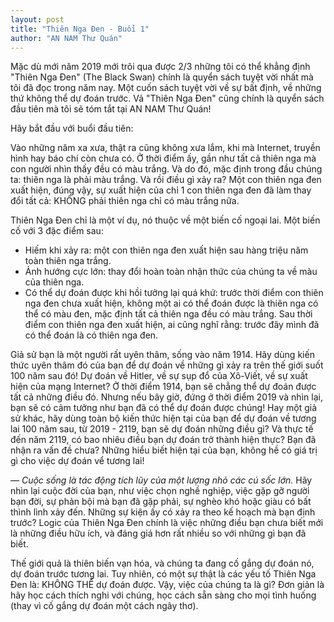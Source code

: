 ```yaml
---
layout: post
title: "Thiên Nga Đen - Buổi 1"
author: "AN NAM Thư Quán"
---
```


Mặc dù mới năm 2019 mới trôi qua được 2/3 những tôi có thể khẳng định "Thiên Nga Đen" (The Black Swan) chính là quyển sách tuyệt vời nhất mà tôi đã đọc trong năm nay. Một cuốn sách tuyệt vời về sự bất định, về những thứ không thể dự đoán trước. Vả "Thiên Nga Đen" cũng chính là quyển sách đầu tiên mà tôi sẽ tóm tắt tại AN NAM Thư Quán!

Hãy bắt đầu với buổi đầu tiên:

Vào những năm xa xưa, thật ra cũng không xưa lắm, khi mà Internet, truyền hình hay báo chí còn chưa có. Ở thời điểm ấy, gần như tất cả thiên nga mà con người nhìn thấy đều có màu trắng. Và do đó, mặc định trong đầu chúng ta: thiên nga là phải màu trắng. Và rồi điều gì xảy ra? Một con thiên nga đen xuất hiện, đúng vậy, sự xuất hiện của chỉ 1 con thiên nga đen đã làm thay đổi tất cả: KHÔNG phải thiên nga chỉ có màu trắng nữa.


Thiên Nga Đen chỉ là một ví dụ, nó thuộc về một biến cố ngoại lai. Một biến cố với 3 đặc điểm sau:
- Hiếm khi xảy ra: một con thiên nga đen xuất hiện sau hàng triệu năm toàn thiên nga trắng.
- Ảnh hướng cực lớn: thay đổi hoàn toàn nhận thức của chúng ta về màu của thiên nga.
- Có thể dự đoán được khi hồi tưởng lại quá khứ: trước thời điểm con thiên nga đen chưa xuất hiện, không một ai có thể đoán được là thiên nga có thể có màu đen, mặc định tất cả thiên nga đều có màu trắng. Sau thời điểm con thiên nga đen xuất hiện, ai cũng nghĩ rằng: trước đây mình đã có thể đoán là có thiên nga đen.


Giả sử bạn là một người rất uyên thâm, sống vào năm 1914. Hãy dùng kiến thức uyên thâm đó của bạn để dự đoán về những gì xảy ra trên thế giới suốt 100 năm sau đó! Dự đoán về Hitler, về sự sụp đổ của Xô-Viết, về sự xuất hiện của mạng Internet? Ở thời điểm 1914, bạn sẽ chẳng thể dự đoán được tất cả những điều đó. Nhưng nếu bây giờ, đứng ở thời điểm 2019 và nhìn lại, bạn sẽ có cảm tưởng như bạn đã có thể dự đoán được chúng! 
Hay một giả sử khác, hãy dùng toàn bộ kiến thức hiện tại của bạn để dự đoán về tương lai 100 năm sau, từ 2019 - 2119, bạn sẽ dự đoán những điều gì? Và thực tế đến năm 2119, có bao nhiêu điều bạn dự đoán trở thành hiện thực? Bạn đã nhận ra vấn đề chưa? Những hiểu biết hiện tại của bạn, không hề có giá trị gì cho việc dự đoán vể tương lai!


<cite>&mdash; Cuộc sống là tác động tích lũy của một lượng nhỏ các cú sốc lớn.</cite>
Hãy nhìn lại cuộc đời của bạn, như việc chọn nghề nghiệp, việc gặp gỡ người bạn đời, sự phản bội mà bạn đã gặp phải, sự nghèo khó hoặc giàu có bất thình lình xảy đến. Những sự kiện ấy có xảy ra theo kế hoạch mà bạn định trước?
Logic của Thiên Nga Đen chính là việc những điều bạn chưa biết mới là những điều hữu ích, và đáng giá hơn rất nhiều so với những gì bạn đã biết.


Thế giới quả là thiên biến vạn hóa, và chúng ta đang cố gắng dự đoán nó, dự đoán trước tương lai. Tuy nhiên, có một sự thật là các yếu tố Thiên Nga Đen là: KHÔNG THỂ dự đoán được.
Vậy, việc của chúng ta là gì? Đơn giản là hãy học cách thích nghi với chúng, học cách sẵn sàng cho mọi tình huống (thay vì cố gắng dự đoán một cách ngây thơ).